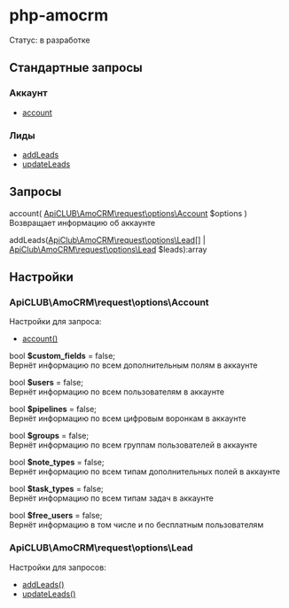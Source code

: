 # php-amocrm
Статус: в разработке

## Стандартные запросы
### Аккаунт
- [account](#account)

### Лиды
- [addLeads](#add_leads)
- [updateLeads](#update_leads)


## Запросы
<a name="account"></a>
account( [ApiCLUB\AmoCRM\request\options\Account](#request_options_account) $options )  
Возвращает информацию об аккаунте  

<a name="add_leads"></a>
addLeads([ApiClub\AmoCRM\request\options\Lead[]](#request_options_lead) | [ApiClub\AmoCRM\request\options\Lead](#request_options_lead) $leads):array


## Настройки
<a name="request_options_account"></a>
### ApiCLUB\AmoCRM\request\options\Account
Настройки для запроса:
- [account()](#account)

bool **$custom_fields** = false;    
Вернёт информацию по всем дополнительным полям в аккаунте    

bool **$users** = false;  
Вернёт информацию по всем пользователям в аккаунте  

bool **$pipelines** = false;  
Вернёт информацию по всем цифровым воронкам в аккаунте  

bool **$groups** = false;  
Вернёт информацию по всем группам пользователей в аккаунте  

bool **$note_types** = false;  
Вернёт информацию по всем типам дополнительных полей в аккаунте

bool **$task_types** = false;  
Вернёт информацию по всем типам задач в аккаунте  

bool **$free_users** = false;  
Вернёт информацию в том числе и по бесплатным пользователям  


<a name="request_options_lead"></a>
### ApiCLUB\AmoCRM\request\options\Lead
Настройки для запросов: 
- [addLeads()](#add_leads)
- [updateLeads()](#update_leads)
